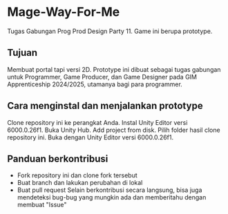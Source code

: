 # Mage-Way-For-Me
Tugas Gabungan Prog Prod Design Party 11. Game ini berupa prototype.

## Tujuan
Membuat portal tapi versi 2D. Prototype ini dibuat sebagai tugas gabungan untuk Programmer, Game Producer, dan Game Designer pada GIM Apprenticeship 2024/2025, utamanya bagi para programmer.

## Cara menginstal dan menjalankan prototype
Clone repository ini ke perangkat Anda. Instal Unity Editor versi 6000.0.26f1. Buka Unity Hub. Add project from disk. Pilih folder hasil clone repository ini. Buka dengan Unity Editor versi 6000.0.26f1.

## Panduan berkontribusi
- Fork repository ini dan clone fork tersebut
- Buat branch dan lakukan perubahan di lokal
- Buat pull request
Selain berkontribusi secara langsung, bisa juga mendeteksi bug-bug yang mungkin ada dan memberitahu dengan membuat "Issue"